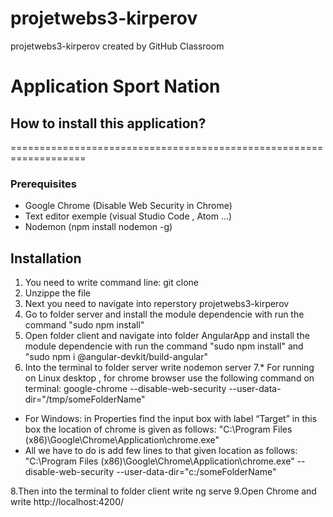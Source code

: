 # projetwebs3-kirperov
projetwebs3-kirperov created by GitHub Classroom

# Application Sport Nation


## How to install this application?
===================================================================

### Prerequisites

* Google Chrome (Disable Web Security in Chrome)
* Text editor exemple (visual Studio Code , Atom ...)
* Nodemon (npm install nodemon -g)

## Installation

1. You need to write command line: git clone <this link reperstory>
2. Unzippe the file
3. Next you need to navigate into reperstory projetwebs3-kirperov
4. Go to folder server and install the module dependencie with run the command "sudo npm install"
5. Open folder client and navigate into folder AngularApp and install the module dependencie with run the command "sudo npm install" and "sudo npm i @angular-devkit/build-angular"
6. Into the terminal to folder server write nodemon server 
 7.* For running on Linux desktop , for chrome browser use the following command on terminal: google-chrome --disable-web-security --user-data-dir="/tmp/someFolderName"
  * For Windows:  in Properties find the input box with label “Target” in this box the location of chrome is given as follows: "C:\Program Files (x86)\Google\Chrome\Application\chrome.exe"
  * All we have to do is add few lines to that given location as follows: "C:\Program Files (x86)\Google\Chrome\Application\chrome.exe" --disable-web-security --user-data-dir="c:/someFolderName"
  
8.Then into the terminal to folder client write ng serve
9.Open Chrome and write http://localhost:4200/
